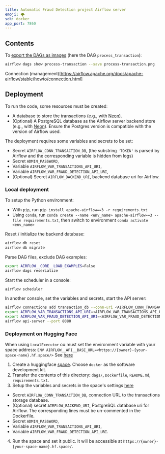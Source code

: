 ```yaml
---
title: Automatic Fraud Detection project Airflow server
emoji: 🌪️
sdk: docker
app_port: 7860
---
```




## Contents


To [export the DAGs as images](https://airflow.apache.org/docs/apache-airflow/stable/howto/usage-cli.html#exporting-dags-structure-to-images) (here the DAG `process_transaction`):
```bash
airflow dags show process-transaction --save process-transaction.png
```

Connection (management)[https://airflow.apache.org/docs/apache-airflow/stable/howto/connection.html]



## Deployment

To run the code, some resources must be created:
- A database to store the transactions (e.g., with [Neon](https://neon.tech)).
- (Optional) A PostgreSQL database as the Airflow server backend store (e.g., with [Neon](https://neon.tech)). Ensure the Postgres version is compatible with the version of Airflow used.


The deployment requires some variables and secrets to be set:
- Secret `AIRFLOW_CONN_TRANSACTION_DB`, (the substring `'TOKEN'` is parsed by Airflow and the corresponding variable is hidden from logs)
- Secret `ADMIN_PASSWORD`,
- Variable `AIRFLOW_VAR_TRANSACTIONS_API_URI`, 
- Variable `AIRFLOW_VAR_FRAUD_DETECTION_API_URI`,
- (Optional) Secret `AIRFLOW_BACKEND_URI`, backend database uri for Airflow.


### Local deployment

To setup the Python environment:
- With `pip`, run `pip install apache-airflow==3 -r requirements.txt`
- Using `conda`, run `conda create --name <env_name> apache-airflow==3 --file requirements.txt`, then switch to environment `conda activate <env_name>`

Reset / initialize the backend database:
```bash
airflow db reset
airflow db migrate
```

Parse DAG files, exclude DAG examples:
```bash
export AIRFLOW__CORE__LOAD_EXAMPLES=False
airflow dags reserialize
```

Start the scheduler in a console:
```bash
airflow scheduler
```

In another console, set the variables and secrets, start the API server:
```bash
airflow connections add transaction_db --conn-uri <AIRFLOW_CONN_TRANSACTION_DB>
export AIRFLOW_VAR_TRANSACTIONS_API_URI=<AIRFLOW_VAR_TRANSACTIONS_API_URI>
export AIRFLOW_VAR_FRAUD_DETECTION_API_URI=<AIRFLOW_VAR_FRAUD_DETECTION_API_URI>
airflow api-server --port 8080
```


### Deployment on Hugging Face

When using `LocalExecutor` ou must set the environment variable with your space address:
`ENV AIRFLOW__API__BASE_URL=<https://{owner}-{your-space-name}.hf.space/>`
See [here](https://github.com/apache/airflow/issues/49931)


1. Create a huggingface [space](https://huggingface.co/new-space). Choose `docker` as the software development kit.
2. Transfer the contents of this directory: `dags/`, `Dockerfile`, `README.md`, `requirements.txt`.
3. Setup the variables and secrets in the space's settings [here](https://airflow.apache.org/docs/apache-airflow/stable/howto/variable.html)
  - Secret `AIRFLOW_CONN_TRANSACTION_DB`, connection URL to the transactions storage database.
  - (Optional) secret `AIRFLOW_BACKEND_URI`, PostgreSQL database uri for Airflow. The corresponding lines must be un-commented in the Dockerfile.
  - Secret `ADMIN_PASSWORD`,
  - Variable `AIRFLOW_VAR_TRANSACTIONS_API_URI`, 
  - Variable `AIRFLOW_VAR_FRAUD_DETECTION_API_URI`.
4. Run the space and set it public. It will be accessible at `https://{owner}-{your-space-name}.hf.space/`.
